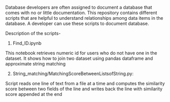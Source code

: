 Database developers are often assigned to document a database that comes with no or little documentation. This repository contains different scripts that are helpful to understand relationships among data items in the database. A developer can use these scripts to document database.

Description of the scripts-

1. Find_ID.ipynb

This notebook retrieves numeric id for users who do not have one in the dataset. It shows how to join two dataset using pandas dataframe and approximate string matching

2. String_matching/MatchingScoreBetweenListsofString.py:

Script reads one line of text from a file at a time and computes the similarity score between two fields of the line and writes back the line with similarity score appended at the end
